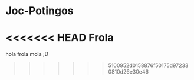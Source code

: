 # Joc-Potingos
<<<<<<< HEAD
Frola
=======
hola
frola
mola ;D
>>>>>>> 5100952d0158876f50175d972330810d26e30e46
